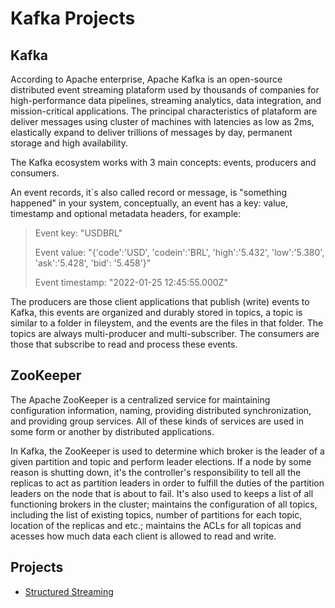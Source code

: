 # Kafka Projects

## Kafka

According to Apache enterprise, Apache Kafka is an open-source distributed event streaming plataform used by 
thousands of companies for high-performance data pipelines, streaming analytics, data integration, and mission-critical
applications. 
The principal characteristics of plataform are deliver messages using cluster of machines with latencies as low as 2ms, 
elastically expand to deliver trillions of messages by day, permanent storage and high availability.

The Kafka ecosystem works with 3 main concepts: events, producers and consumers.

An event records, it`s also called record or message, is "something happened" in your system, conceptually, an event has a key: value, timestamp and optional metadata
headers, for example:

> Event key: "USDBRL"
>
> Event value: "{'code':'USD', 'codein':'BRL', 'high':'5.432', 'low':'5.380', 'ask':'5.428', 'bid': '5.458'}"
>
> Event timestamp: "2022-01-25 12:45:55.000Z"

The producers are those client applications that publish (write) events to Kafka, this events are organized and durably stored in topics, a topic is similar to a folder in 
fileystem, and the events are the files in that folder. The topics are always multi-producer
and multi-subscriber. The consumers are those that subscribe to read and process these events.


## ZooKeeper

The Apache ZooKeeper is a centralized service for maintaining configuration information,
naming, providing distributed synchronization, and providing group services. All of these
kinds of services are used in some form or another by distributed applications. 

In Kafka, the ZooKeeper is used to determine which broker is the leader of a given partition and topic and perform leader elections. If a node by some reason is shutting
down, it's the controller's responsibility to tell all the replicas to act as partition
leaders in order to fulfill the duties of the partition leaders on the node that is about
to fail. It's also used to keeps a list of all functioning brokers in the cluster; maintains
the configuration of all topics, including the list of existing topics, number of partitions for each topic, location of the replicas and etc.; maintains the ACLs for all topicas and acesses how much data each client is allowed to read and write.


## Projects

* [Structured Streaming](./structured%20streaming/)
